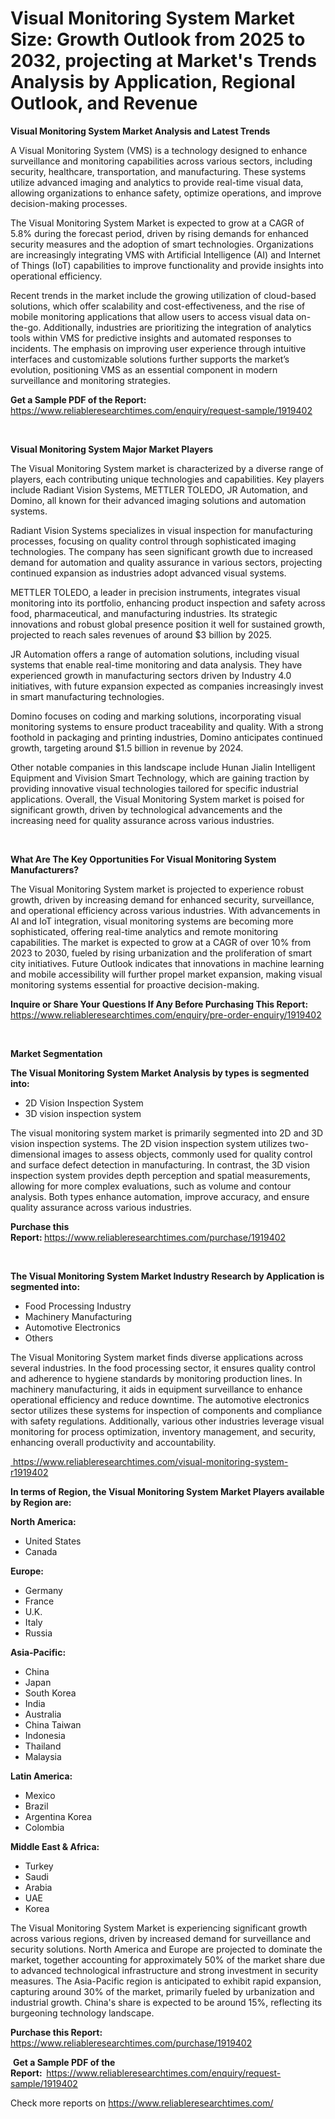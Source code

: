 <p><h1>Visual Monitoring System Market Size: Growth Outlook from 2025 to 2032, projecting at Market's Trends Analysis by Application, Regional Outlook, and Revenue</h1></p><p><strong>Visual Monitoring System Market Analysis and Latest Trends</strong></p>
<p><p>A Visual Monitoring System (VMS) is a technology designed to enhance surveillance and monitoring capabilities across various sectors, including security, healthcare, transportation, and manufacturing. These systems utilize advanced imaging and analytics to provide real-time visual data, allowing organizations to enhance safety, optimize operations, and improve decision-making processes. </p><p>The Visual Monitoring System Market is expected to grow at a CAGR of 5.8% during the forecast period, driven by rising demands for enhanced security measures and the adoption of smart technologies. Organizations are increasingly integrating VMS with Artificial Intelligence (AI) and Internet of Things (IoT) capabilities to improve functionality and provide insights into operational efficiency. </p><p>Recent trends in the market include the growing utilization of cloud-based solutions, which offer scalability and cost-effectiveness, and the rise of mobile monitoring applications that allow users to access visual data on-the-go. Additionally, industries are prioritizing the integration of analytics tools within VMS for predictive insights and automated responses to incidents. The emphasis on improving user experience through intuitive interfaces and customizable solutions further supports the market’s evolution, positioning VMS as an essential component in modern surveillance and monitoring strategies.</p></p>
<p><strong>Get a Sample PDF of the Report:&nbsp;</strong> <a href="https://www.reliableresearchtimes.com/enquiry/request-sample/1919402?utm_campaign=2308&utm_medium=2&utm_source=Github&utm_content=ia&utm_term=20022025&utm_id=visual-monitoring-system">https://www.reliableresearchtimes.com/enquiry/request-sample/1919402</a></p>
<p>&nbsp;</p>
<p><strong>Visual Monitoring System Major Market Players</strong></p>
<p><p>The Visual Monitoring System market is characterized by a diverse range of players, each contributing unique technologies and capabilities. Key players include Radiant Vision Systems, METTLER TOLEDO, JR Automation, and Domino, all known for their advanced imaging solutions and automation systems.</p><p>Radiant Vision Systems specializes in visual inspection for manufacturing processes, focusing on quality control through sophisticated imaging technologies. The company has seen significant growth due to increased demand for automation and quality assurance in various sectors, projecting continued expansion as industries adopt advanced visual systems.</p><p>METTLER TOLEDO, a leader in precision instruments, integrates visual monitoring into its portfolio, enhancing product inspection and safety across food, pharmaceutical, and manufacturing industries. Its strategic innovations and robust global presence position it well for sustained growth, projected to reach sales revenues of around $3 billion by 2025.</p><p>JR Automation offers a range of automation solutions, including visual systems that enable real-time monitoring and data analysis. They have experienced growth in manufacturing sectors driven by Industry 4.0 initiatives, with future expansion expected as companies increasingly invest in smart manufacturing technologies.</p><p>Domino focuses on coding and marking solutions, incorporating visual monitoring systems to ensure product traceability and quality. With a strong foothold in packaging and printing industries, Domino anticipates continued growth, targeting around $1.5 billion in revenue by 2024.</p><p>Other notable companies in this landscape include Hunan Jialin Intelligent Equipment and Vivision Smart Technology, which are gaining traction by providing innovative visual technologies tailored for specific industrial applications. Overall, the Visual Monitoring System market is poised for significant growth, driven by technological advancements and the increasing need for quality assurance across various industries.</p></p>
<p>&nbsp;</p>
<p><strong>What Are The Key Opportunities For Visual Monitoring System Manufacturers?</strong></p>
<p><p>The Visual Monitoring System market is projected to experience robust growth, driven by increasing demand for enhanced security, surveillance, and operational efficiency across various industries. With advancements in AI and IoT integration, visual monitoring systems are becoming more sophisticated, offering real-time analytics and remote monitoring capabilities. The market is expected to grow at a CAGR of over 10% from 2023 to 2030, fueled by rising urbanization and the proliferation of smart city initiatives. Future Outlook indicates that innovations in machine learning and mobile accessibility will further propel market expansion, making visual monitoring systems essential for proactive decision-making.</p></p>
<p><strong>Inquire or Share Your Questions If Any Before Purchasing This Report:</strong> <a href="https://www.reliableresearchtimes.com/enquiry/pre-order-enquiry/1919402?utm_campaign=2308&utm_medium=2&utm_source=Github&utm_content=ia&utm_term=20022025&utm_id=visual-monitoring-system">https://www.reliableresearchtimes.com/enquiry/pre-order-enquiry/1919402</a></p>
<p>&nbsp;</p>
<p><strong>Market Segmentation</strong></p>
<p><strong>The Visual Monitoring System Market Analysis by types is segmented into:</strong></p>
<p><ul><li>2D Vision Inspection System</li><li>3D vision inspection system</li></ul></p>
<p><p>The visual monitoring system market is primarily segmented into 2D and 3D vision inspection systems. The 2D vision inspection system utilizes two-dimensional images to assess objects, commonly used for quality control and surface defect detection in manufacturing. In contrast, the 3D vision inspection system provides depth perception and spatial measurements, allowing for more complex evaluations, such as volume and contour analysis. Both types enhance automation, improve accuracy, and ensure quality assurance across various industries.</p></p>
<p><strong>Purchase this Report:&nbsp;</strong><a href="https://www.reliableresearchtimes.com/purchase/1919402?utm_campaign=2308&utm_medium=2&utm_source=Github&utm_content=ia&utm_term=20022025&utm_id=visual-monitoring-system">https://www.reliableresearchtimes.com/purchase/1919402</a></p>
<p>&nbsp;</p>
<p><strong>The Visual Monitoring System Market Industry Research by Application is segmented into:</strong></p>
<p><ul><li>Food Processing Industry</li><li>Machinery Manufacturing</li><li>Automotive Electronics</li><li>Others</li></ul></p>
<p><p>The Visual Monitoring System market finds diverse applications across several industries. In the food processing sector, it ensures quality control and adherence to hygiene standards by monitoring production lines. In machinery manufacturing, it aids in equipment surveillance to enhance operational efficiency and reduce downtime. The automotive electronics sector utilizes these systems for inspection of components and compliance with safety regulations. Additionally, various other industries leverage visual monitoring for process optimization, inventory management, and security, enhancing overall productivity and accountability.</p></p>
<p><a href="https://www.reliableresearchtimes.com/visual-monitoring-system-r1919402?utm_campaign=2308&utm_medium=2&utm_source=Github&utm_content=ia&utm_term=20022025&utm_id=visual-monitoring-system">&nbsp;https://www.reliableresearchtimes.com/visual-monitoring-system-r1919402</a></p>
<p><strong>In terms of Region, the Visual Monitoring System Market Players available by Region are:</strong></p>
<p>
    <p> <strong> North America: </strong>
        <ul>
            <li>United States</li>
            <li>Canada</li>
        </ul>
        </p> 
    <p> <strong> Europe: </strong>
        <ul>
            <li>Germany</li>
            <li>France</li>
            <li>U.K.</li>
            <li>Italy</li>
            <li>Russia</li>
        </ul>
        </p> 
    <p> <strong> Asia-Pacific: </strong>
        <ul>
            <li>China</li>
            <li>Japan</li>
            <li>South Korea</li>
            <li>India</li>
            <li>Australia</li>
            <li>China Taiwan</li>
            <li>Indonesia</li>
            <li>Thailand</li>
            <li>Malaysia</li>
        </ul>
        </p> 
    <p> <strong> Latin America: </strong>
        <ul>
            <li>Mexico</li>
            <li>Brazil</li>
            <li>Argentina Korea</li>
            <li>Colombia</li>
        </ul>
        </p> 
    <p> <strong> Middle East & Africa: </strong>
        <ul>
            <li>Turkey</li>
            <li>Saudi</li>
            <li>Arabia</li>
            <li>UAE</li>
            <li>Korea</li>
        </ul>
    </p>
    </p>
<p><p>The Visual Monitoring System Market is experiencing significant growth across various regions, driven by increased demand for surveillance and security solutions. North America and Europe are projected to dominate the market, together accounting for approximately 50% of the market share due to advanced technological infrastructure and strong investment in security measures. The Asia-Pacific region is anticipated to exhibit rapid expansion, capturing around 30% of the market, primarily fueled by urbanization and industrial growth. China's share is expected to be around 15%, reflecting its burgeoning technology landscape.</p></p>
<p><strong>Purchase this Report: </strong><a href="https://www.reliableresearchtimes.com/purchase/1919402?utm_campaign=2308&utm_medium=2&utm_source=Github&utm_content=ia&utm_term=20022025&utm_id=visual-monitoring-system">https://www.reliableresearchtimes.com/purchase/1919402</a></p>
<p>&nbsp;<strong>Get a Sample PDF of the Report:&nbsp;&nbsp;</strong><a href="https://www.reliableresearchtimes.com/enquiry/request-sample/1919402?utm_campaign=2308&utm_medium=2&utm_source=Github&utm_content=ia&utm_term=20022025&utm_id=visual-monitoring-system">https://www.reliableresearchtimes.com/enquiry/request-sample/1919402</a></p>
<p><strong></strong></p>
<p>Check more reports on <a href="https://www.reliableresearchtimes.com/?utm_campaign=2308&utm_medium=2&utm_source=Github&utm_content=ia&utm_term=20022025&utm_id=visual-monitoring-system">https://www.reliableresearchtimes.com/</a></p>
